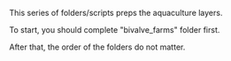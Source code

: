 This series of folders/scripts preps the aquaculture layers. 

To start, you should complete "bivalve_farms" folder first.

After that, the order of the folders do not matter.



